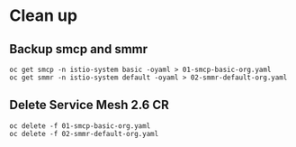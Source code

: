 # Clean up
## Backup smcp and smmr
```
oc get smcp -n istio-system basic -oyaml > 01-smcp-basic-org.yaml
oc get smmr -n istio-system default -oyaml > 02-smmr-default-org.yaml
```

## Delete Service Mesh 2.6 CR
```
oc delete -f 01-smcp-basic-org.yaml
oc delete -f 02-smmr-default-org.yaml
```
